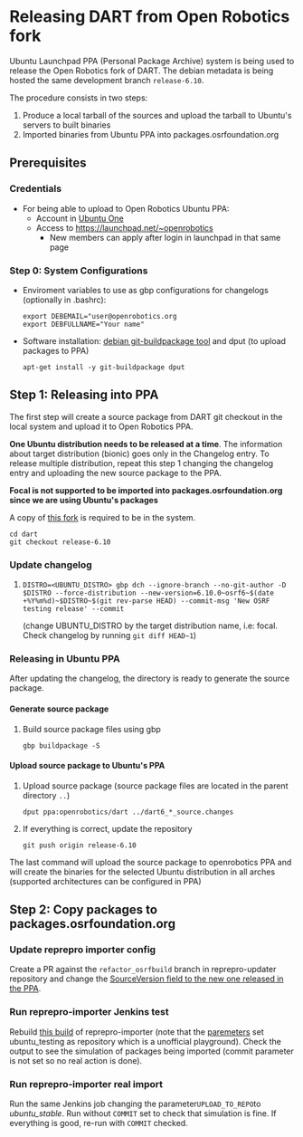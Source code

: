 # Releasing DART from Open Robotics fork

Ubuntu Launchpad PPA (Personal Package Archive) system is being used to release
the Open Robotics fork of DART. The debian metadata is being hosted the same
development branch `release-6.10`.

The procedure consists in two steps:

  1. Produce a local tarball of the sources and upload the tarball to Ubuntu's
     servers to built binaries
  1. Imported binaries from Ubuntu PPA into packages.osrfoundation.org

## Prerequisites

### Credentials

  * For being able to upload to Open Robotics Ubuntu PPA:
     * Account in [Ubuntu One](https://login.ubuntu.com/)
     * Access to https://launchpad.net/~openrobotics
       * New members can apply after login in launchpad in that same page

### Step 0: System Configurations

  * Enviroment variables to use as gbp configurations for changelogs
    (optionally in .bashrc):
    ```
    export DEBEMAIL="user@openrobotics.org
    export DEBFULLNAME="Your name"
    ```

  * Software installation: [debian git-buildpackage
    tool](https://wiki.debian.org/PackagingWithGit) and dput (to upload
    packages to PPA)
    ```
    apt-get install -y git-buildpackage dput
    ```

## Step 1: Releasing into PPA

The first step will create a source package from DART git checkout in the local
system and upload it to Open Robotics PPA.

**One Ubuntu distribution needs to be released at a time**. The information
about target distribution (bionic) goes only in the Changelog entry. To
release multiple distribution, repeat this step 1 changing the changelog entry 
and uploading the new source package to the PPA.

**Focal is not supported to be imported into packages.osrfoundation.org since we 
are using Ubuntu's packages**

A copy of [this fork](https://github.com/ignition-forks/dart) is required to be in the system.

```
cd dart
git checkout release-6.10
```

### Update changelog

 1. ```
    DISTRO=<UBUNTU_DISTRO> gbp dch --ignore-branch --no-git-author -D $DISTRO --force-distribution --new-version=6.10.0~osrf6~$(date +%Y%m%d)~$DISTRO~$(git rev-parse HEAD) --commit-msg 'New OSRF testing release' --commit
    ```
    (change UBUNTU_DISTRO by the target distribution name, i.e: focal. Check changelog by running `git diff HEAD~1`)

### Releasing in Ubuntu PPA

After updating the changelog, the directory is ready to generate the source package.

#### Generate source package

 1. Build source package files using gbp
    ```
    gbp buildpackage -S
    ```

#### Upload source package to Ubuntu's PPA

 1. Upload source package (source package files are located in the parent directory `..`)
    ```
    dput ppa:openrobotics/dart ../dart6_*_source.changes
    ```

 1. If everything is correct, update the repository
    ```
    git push origin release-6.10
    ```

The last command will upload the source package to openrobotics PPA and will create the binaries
for the selected Ubuntu distribution in all arches (supported architectures can be configured in PPA)

## Step 2: Copy packages to packages.osrfoundation.org

### Update reprepro importer config

Create a PR against the `refactor_osrfbuild` branch in reprepro-updater repository and change the 
[SourceVersion field to the new one released in the PPA](https://github.com/ros-infrastructure/reprepro-updater/blob/refactor_osrfbuild/config/packages.osrfoundation.org/openrobotics_dart_packages_from_ppa.yaml#L8).

### Run reprepro-importer Jenkins test

Rebuild [this build](https://build.osrfoundation.org/job/reprepro_importer/33) of reprepro-importer 
(note that the [paremeters](https://build.osrfoundation.org/job/reprepro_importer/33/parameters/) 
set ubuntu_testing as repository which is a unofficial playground). Check the output to see the simulation
of packages being imported (commit parameter is not set so no real action is done).

### Run reprepro-importer real import

Run the same Jenkins job changing the parameter`UPLOAD_TO_REPO`to *ubuntu_stable*.
Run without `COMMIT` set to check that simulation is fine. If everything is good, 
re-run with `COMMIT` checked.
